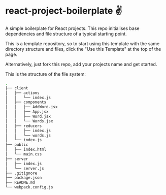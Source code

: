 # react-project-boilerplate ✌️
A simple boilerplate for React projects. This repo initialises base dependencies and file structure of a typical starting point.

This is a template repository, so to start using this template with the same directory structure and files, click the "Use this Template" at the top of the page.

Alternatively, just fork this repo, add your projects name and get started. 


This is the structure of the file system:

```sh
.
├── client
│   ├── actions
│   │   └── index.js
│   ├── components
│   │   ├── AddWord.jsx
│   │   ├── App.jsx
│   │   ├── Word.jsx
│   │   └── Words.jsx
│   ├── reducers
│   │   ├── index.js
│   │   └── words.js
│   └── index.js
├── public
│   ├── index.html
│   └── main.css
├── server
│   ├── index.js
│   └── server.js
├── .gitignore
├── package.json
├── README.md
└── webpack.config.js

